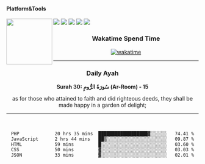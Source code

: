 #### Platform&Tools

[![](https://img.shields.io/badge/-NPM-cb3837?style=flat-square&logo=npm&logoColor=white)](https://npmjs.com/)
[![](https://img.shields.io/badge/PHP-777BB4?style=flat-square&logo=php&logoColor=white)](https://nodejs.org/)
[![](https://img.shields.io/badge/Julia-9558B2?style=flat-square&logo=julia&logoColor=white)](https://nodejs.org/)
<img src="https://avatars.githubusercontent.com/u/31664438?v=4" width="120" align="left">
[![](https://img.shields.io/badge/-Node.js-43853d?style=flat-square&logo=node.js&logoColor=ffffff)](https://nodejs.org/)
[![](https://img.shields.io/badge/Visual_Studio_Code-0078D4?style=flat-square&logo=visual%20studio%20code&logoColor=white)](https://nodejs.org/)

<center>
  
### Wakatime Spend Time 
  
[![wakatime](https://wakatime.com/badge/user/87646243-158a-4241-a3cb-668e1fa2dbb8.svg)](https://wakatime.com/@87646243-158a-4241-a3cb-668e1fa2dbb8)
               

_______ 
### Daily Ayah

<!--START_SECTION:quran-->

**Surah 30: سُورَةُ الرُّومِ (Ar-Room) - 15**

as for those who attained to faith and did righteous deeds, they shall be made happy in a garden of delight;
 <!--END_SECTION:quran-->

  
                       
                                             
_______

&nbsp;&nbsp;     &nbsp;&nbsp;    &nbsp;&nbsp;   &nbsp;&nbsp;
 
<!--START_SECTION:waka-->

```text
PHP             20 hrs 35 mins  ██████████████████▓░░░░░░   74.41 %
JavaScript      2 hrs 44 mins   ██▒░░░░░░░░░░░░░░░░░░░░░░   09.87 %
HTML            59 mins         █░░░░░░░░░░░░░░░░░░░░░░░░   03.60 %
CSS             50 mins         ▓░░░░░░░░░░░░░░░░░░░░░░░░   03.03 %
JSON            33 mins         ▓░░░░░░░░░░░░░░░░░░░░░░░░   02.01 %
```

<!--END_SECTION:waka-->
